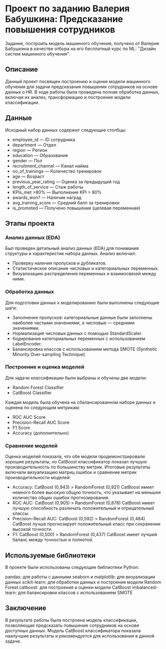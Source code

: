 # Проект по заданию Валерия Бабушкина: Предсказание повышения сотрудников
Задание, построить модель машинного обучения, получено от Валерия Бабушкина в качестве отбора на его бесплатный курс по ML: "Дизайн систем машинного обучения".
## Описание
Данный проект посвящен построению и оценке модели машинного обучения для задачи предсказания повышения сотрудников на основе данных о HR. В ходе работы была проведена полная обработка данных, включая их анализ, трансформацию и построение модели классификации.

## Данные
Исходный набор данных содержит следующие столбцы:

- employee_id — ID сотрудника
- department — Отдел
- region — Регион
- education — Образование
- gender — Пол
- recruitment_channel — Канал найма
- no_of_trainings — Количество тренировок
- age — Возраст
- previous_year_rating — Оценка за предыдущий год
- length_of_service — Стаж работы
- KPIs_met >80% — Выполнение KPI > 80%
- awards_won? — Наличие наград
- avg_training_score — Средний балл за тренировки
- is_promoted — Получено повышение (целевая переменная)

## Этапы проекта
### Анализ данных (EDA)
Был проведен детальный анализ данных (EDA) для понимания структуры и характеристик набора данных. Анализ включал:

- Проверку наличия пропусков и дубликатов.
- Статистическое описание числовых и категориальных переменных.
- Визуализацию распределения переменных и взаимосвязей между ними.
  
### Обработка данных
Для подготовки данных к моделированию были выполнены следующие шаги:

- Заполнение пропусков: категориальные данные были заполнены наиболее частыми значениями, а числовые — средними значениями.
- Нормализация числовых данных с помощью StandardScaler.
- Кодирование категориальных переменных с использованием LabelEncoder.
- Балансировка классов с использованием метода SMOTE (Synthetic Minority Over-sampling Technique).
  
### Построение и оценка моделей
Для задачи классификации были выбраны и обучены две модели:

- Random Forest Classifier
- CatBoost Classifier
  
Каждая модель была обучена на сбалансированном наборе данных и оценена по следующим метрикам:
- ROC AUC Score
- Precision-Recall AUC Score
- F1 Score
- Accuracy (дополнительно)

### Сравнение моделей
Оценка моделей показала, что обе модели продемонстрировали хорошие результаты, но CatBoost классификатор показал лучшую производительность по большинству метрик. Итоговые результаты включали визуализацию матриц ошибок и сравнение метрик производительности моделей:

- Accuracy: CatBoost (0,943) > RandomForest (0,921)
CatBoost имеет немного более высокую общую точность, что указывает на меньшее количество общих ошибок прогнозирования.
- ROC AUC: CatBoost (0,905) > RandomForest (0,878)
CatBoost имеет лучшую способность различать положительный и отрицательный классы.
- Precision-Recall AUC: CatBoost (0,592) > RandomForest (0,484)
CatBoost лучше прогнозирует положительный класс при сохранении высокой точности.
- F1: CatBoost (0,500) > RandomForest (0,437)
CatBoost имеет лучший баланс между точностью и полнотой.

## Используемые библиотеки
В проекте были использованы следующие библиотеки Python:

pandas: для работы с данными
seaborn и matplotlib: для визуализации данных
scikit-learn: для обработки данных и построения модели Random Forest
catboost: для построения и оценки модели CatBoost
imbalanced-learn: для балансировки классов с использованием SMOTE

## Заключение
В результате работы была построена модель классификации, позволяющая предсказать повышение сотрудников на основе доступных данных. Модель CatBoost классификатора показала наилучшие результаты и рекомендуется для использования в данной задаче.
